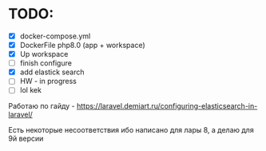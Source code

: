 # TODO:

- [x] docker-compose.yml
- [x] DockerFile php8.0 (app + workspace) 
- [x] Up workspace
- [ ] finish configure
- [x] add elastick search
- [ ] HW - in progress
- [ ] lol kek

Работаю по гайду - https://laravel.demiart.ru/configuring-elasticsearch-in-laravel/

Есть некоторые несоответствия ибо написано для лары 8, а делаю для 9й версии

